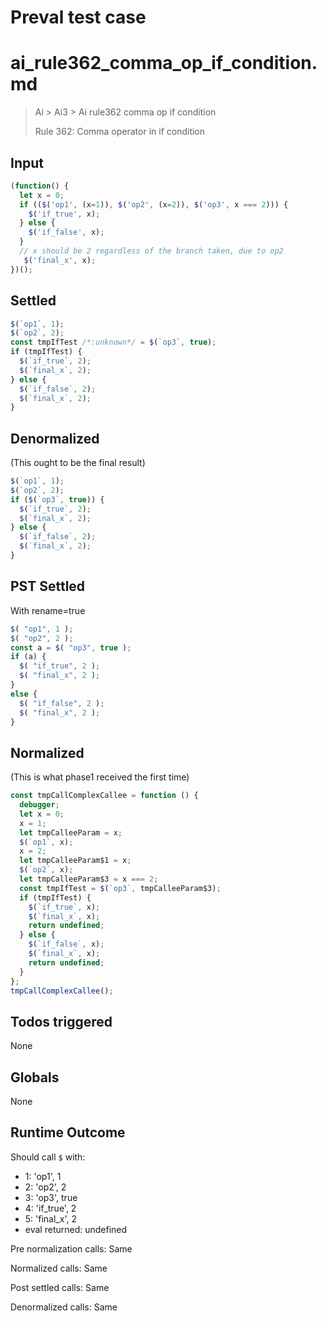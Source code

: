 # Preval test case

# ai_rule362_comma_op_if_condition.md

> Ai > Ai3 > Ai rule362 comma op if condition
>
> Rule 362: Comma operator in if condition

## Input

`````js filename=intro
(function() {
  let x = 0;
  if (($('op1', (x=1)), $('op2', (x=2)), $('op3', x === 2))) {
    $('if_true', x);
  } else {
    $('if_false', x);
  }
  // x should be 2 regardless of the branch taken, due to op2
   $('final_x', x);
})();
`````


## Settled


`````js filename=intro
$(`op1`, 1);
$(`op2`, 2);
const tmpIfTest /*:unknown*/ = $(`op3`, true);
if (tmpIfTest) {
  $(`if_true`, 2);
  $(`final_x`, 2);
} else {
  $(`if_false`, 2);
  $(`final_x`, 2);
}
`````


## Denormalized
(This ought to be the final result)

`````js filename=intro
$(`op1`, 1);
$(`op2`, 2);
if ($(`op3`, true)) {
  $(`if_true`, 2);
  $(`final_x`, 2);
} else {
  $(`if_false`, 2);
  $(`final_x`, 2);
}
`````


## PST Settled
With rename=true

`````js filename=intro
$( "op1", 1 );
$( "op2", 2 );
const a = $( "op3", true );
if (a) {
  $( "if_true", 2 );
  $( "final_x", 2 );
}
else {
  $( "if_false", 2 );
  $( "final_x", 2 );
}
`````


## Normalized
(This is what phase1 received the first time)

`````js filename=intro
const tmpCallComplexCallee = function () {
  debugger;
  let x = 0;
  x = 1;
  let tmpCalleeParam = x;
  $(`op1`, x);
  x = 2;
  let tmpCalleeParam$1 = x;
  $(`op2`, x);
  let tmpCalleeParam$3 = x === 2;
  const tmpIfTest = $(`op3`, tmpCalleeParam$3);
  if (tmpIfTest) {
    $(`if_true`, x);
    $(`final_x`, x);
    return undefined;
  } else {
    $(`if_false`, x);
    $(`final_x`, x);
    return undefined;
  }
};
tmpCallComplexCallee();
`````


## Todos triggered


None


## Globals


None


## Runtime Outcome


Should call `$` with:
 - 1: 'op1', 1
 - 2: 'op2', 2
 - 3: 'op3', true
 - 4: 'if_true', 2
 - 5: 'final_x', 2
 - eval returned: undefined

Pre normalization calls: Same

Normalized calls: Same

Post settled calls: Same

Denormalized calls: Same
